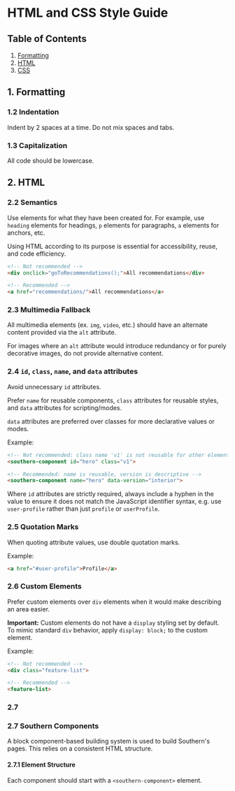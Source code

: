 # HTML and CSS Style Guide

## Table of Contents
1. [Formatting](#1-formatting)
2. [HTML](#2-html)
3. [CSS](#3-css)

## 1. Formatting
### 1.2 Indentation
Indent by 2 spaces at a time. Do not mix spaces and tabs.

### 1.3 Capitalization
All code should be lowercase.

## 2. HTML
### 2.2 Semantics
Use elements for what they have been created for. For example, use `heading` elements for headings, `p` elements for paragraphs, `a` elements for anchors, etc.

Using HTML according to its purpose is essential for accessibility, reuse, and code efficiency.
```html
<!-- Not recommended -->
<div onclick="goToRecommendations();">All recommendations</div>

<!-- Recommended -->
<a href="recommendations/">All recommendations</a>
```

### 2.3 Multimedia Fallback
All multimedia elements (ex. `img`, `video`, etc.) should have an alternate content provided via the `alt` attribute.

For images where an `alt` attribute would introduce redundancy or for purely decorative images, do not provide alternative content.

### 2.4 `id`, `class`, `name`, and `data` attributes
Avoid unnecessary `id` attributes.

Prefer `name` for reusable components, `class` attributes for reusable styles, and `data` attributes for scripting/modes.

`data` attributes are preferred over classes for more declarative values or modes.

Example:
```html
<!-- Not recommended: class name 'v1' is not reusable for other elements and not descriptive -->
<southern-component id="hero" class="v1">

<!-- Recommended: name is reusable, version is descriptive -->
<southern-component name="hero" data-version="interior">
```

Where `id` attributes are strictly required, always include a hyphen in the value to ensure it does not match the JavaScript identifier syntax, e.g. use `user-profile` rather than just `profile` or `userProfile`.

### 2.5 Quotation Marks
When quoting attribute values, use double quotation marks.

Example:
```html
<a href="#user-profile">Profile</a>
```

### 2.6 Custom Elements
Prefer custom elements over `div` elements when it would make describing an area easier.

**Important:** Custom elements do not have a `display` styling set by default. To mimic standard `div` behavior, apply `display: block;` to the custom element.

Example:
```html
<!-- Not recommended -->
<div class="feature-list">

<!-- Recommended -->
<feature-list>
```

### 2.7 

### 2.7 Southern Components
A block component-based building system is used to build Southern's pages. This relies on a consistent HTML structure.

#### 2.7.1 Element Structure
Each component should start with a `<southern-component>` element.

